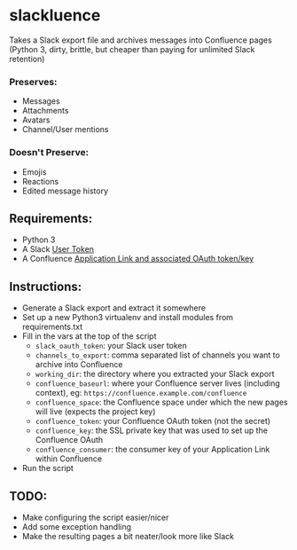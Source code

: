 # slackluence
Takes a Slack export file and archives messages into Confluence pages (Python 3, dirty, brittle, but cheaper than paying for unlimited Slack retention)

### Preserves:
* Messages
* Attachments
* Avatars
* Channel/User mentions

### Doesn't Preserve:
* Emojis
* Reactions
* Edited message history

## Requirements:
* Python 3
* A Slack [User Token](https://api.slack.com/docs/token-types#user)
* A Confluence [Application Link and associated OAuth token/key](https://confluence.atlassian.com/doc/linking-to-another-application-360677690.html)

## Instructions:
* Generate a Slack export and extract it somewhere
* Set up a new Python3 virtualenv and install modules from requirements.txt
* Fill in the vars at the top of the script
  * `slack_oauth_token`: your Slack user token
  * `channels_to_export`: comma separated list of channels you want to archive into Confluence
  * `working_dir`: the directory where you extracted your Slack export
  * `confluence_baseurl`: where your Confluence server lives (including context), eg: `https://confluence.example.com/confluence`
  * `confluence_space`: the Confluence space under which the new pages will live (expects the project key)
  * `confluence_token`: your Confluence OAuth token (not the secret)
  * `confluence_key`: the SSL private key that was used to set up the Confluence OAuth
  * `confluence_consumer`: the consumer key of your Application Link within Confluence
* Run the script

## TODO:
* Make configuring the script easier/nicer
* Add some exception handling
* Make the resulting pages a bit neater/look more like Slack
